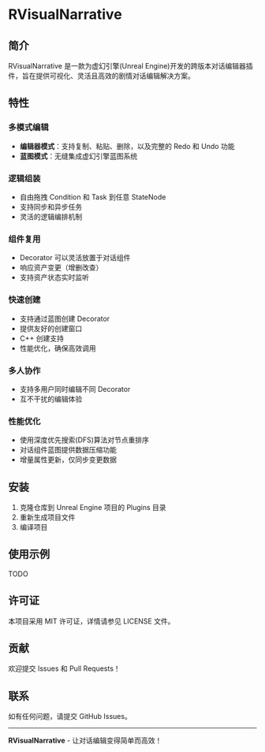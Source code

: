 # RVisualNarrative

## 简介

RVisualNarrative 是一款为虚幻引擎(Unreal Engine)开发的跨版本对话编辑器插件，旨在提供可视化、灵活且高效的剧情对话编辑解决方案。

## 特性

### 多模式编辑

- **编辑器模式**：支持复制、粘贴、删除，以及完整的 Redo 和 Undo 功能
- **蓝图模式**：无缝集成虚幻引擎蓝图系统

### 逻辑组装

- 自由拖拽 Condition 和 Task 到任意 StateNode
- 支持同步和异步任务
- 灵活的逻辑编排机制

### 组件复用

- Decorator 可以灵活放置于对话组件
- 响应资产变更（增删改查）
- 支持资产状态实时监听

### 快速创建

- 支持通过蓝图创建 Decorator
- 提供友好的创建窗口
- C++ 创建支持
- 性能优化，确保高效调用

### 多人协作

- 支持多用户同时编辑不同 Decorator
- 互不干扰的编辑体验

### 性能优化

- 使用深度优先搜索(DFS)算法对节点重排序
- 对话组件蓝图提供数据压缩功能
- 增量属性更新，仅同步变更数据

## 安装

1. 克隆仓库到 Unreal Engine 项目的 Plugins 目录
2. 重新生成项目文件
3. 编译项目

## 使用示例

TODO


## 许可证

本项目采用 MIT 许可证，详情请参见 LICENSE 文件。

## 贡献

欢迎提交 Issues 和 Pull Requests！

## 联系

如有任何问题，请提交 GitHub Issues。

---

**RVisualNarrative** - 让对话编辑变得简单而高效！



